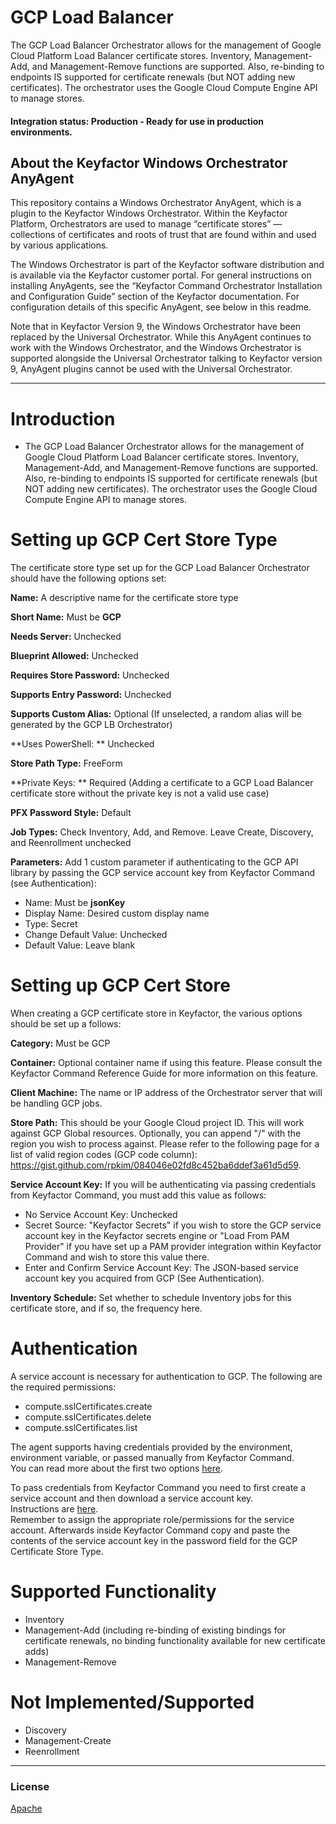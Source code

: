 # GCP Load Balancer

The GCP Load Balancer Orchestrator allows for the management of Google Cloud Platform Load Balancer certificate stores.  Inventory, Management-Add, and Management-Remove functions are supported.  Also, re-binding to endpoints IS supported for certificate renewals (but NOT adding new certificates).  The orchestrator uses the Google Cloud Compute Engine API to manage stores.

#### Integration status: Production - Ready for use in production environments.

## About the Keyfactor Windows Orchestrator AnyAgent

This repository contains a Windows Orchestrator AnyAgent, which is a plugin to the Keyfactor Windows Orchestrator. Within the Keyfactor Platform, Orchestrators are used to manage “certificate stores” &mdash; collections of certificates and roots of trust that are found within and used by various applications.

The Windows Orchestrator is part of the Keyfactor software distribution and is available via the Keyfactor customer portal. For general instructions on installing AnyAgents, see the “Keyfactor Command Orchestrator Installation and Configuration Guide” section of the Keyfactor documentation. For configuration details of this specific AnyAgent, see below in this readme.

Note that in Keyfactor Version 9, the Windows Orchestrator have been replaced by the Universal Orchestrator. While this AnyAgent continues to work with the Windows Orchestrator, and the Windows Orchestrator is supported alongside the Universal Orchestrator talking to Keyfactor version 9, AnyAgent plugins cannot be used with the Universal Orchestrator.

---

# Introduction 
- The GCP Load Balancer Orchestrator allows for the management of Google Cloud Platform Load Balancer certificate stores.  Inventory, Management-Add, and Management-Remove functions are supported.  Also, re-binding to endpoints IS supported for certificate renewals (but NOT adding new certificates).  The orchestrator uses the Google Cloud Compute Engine API to manage stores.

# Setting up GCP Cert Store Type
The certificate store type set up for the GCP Load Balancer Orchestrator should have the following options set:

**Name:** A descriptive name for the certificate store type

**Short Name:** Must be **GCP**

**Needs Server:** Unchecked

**Blueprint Allowed:** Unchecked

**Requires Store Password:** Unchecked

**Supports Entry Password:** Unchecked

**Supports Custom Alias:** Optional (If unselected, a random alias will be generated by the GCP LB Orchestrator)

**Uses PowerShell: ** Unchecked

**Store Path Type:** FreeForm

**Private Keys: ** Required (Adding a certificate to a GCP Load Balancer certificate store without the private key is not a valid use case)

**PFX Password Style:** Default

**Job Types:** Check Inventory, Add, and Remove.  Leave Create, Discovery, and Reenrollment unchecked

**Parameters:** Add 1 custom parameter if authenticating to the GCP API library by passing the GCP service account key from Keyfactor Command (see Authentication):

- Name: Must be **jsonKey**
- Display Name: Desired custom display name
- Type: Secret
- Change Default Value: Unchecked
- Default Value: Leave blank



# Setting up GCP Cert Store
When creating a GCP certificate store in Keyfactor, the various options should be set up a follows:

**Category:** Must be GCP

**Container:** Optional container name if using this feature.  Please consult the Keyfactor Command Reference Guide for more information on this feature.

**Client Machine:** The name or IP address of the Orchestrator server that will be handling GCP jobs.

**Store Path:** This should be your Google Cloud project ID.  This will work against GCP Global resources.  Optionally, you can append "/" with the region you wish to process against.  Please refer to the following page for a list of valid region codes (GCP code column): https://gist.github.com/rpkim/084046e02fd8c452ba6ddef3a61d5d59.

**Service Account Key:** If you will be authenticating via passing credentials from Keyfactor Command, you must add this value as follows:
- No Service Account Key: Unchecked
- Secret Source: "Keyfactor Secrets" if you wish to store the GCP service account key in the Keyfactor secrets engine or "Load From PAM Provider" if you have set up a PAM provider integration within Keyfactor Command and wish to store this value there.
- Enter and Confirm Service Account Key: The JSON-based service account key you acquired from GCP (See Authentication).

**Inventory Schedule:** Set whether to schedule Inventory jobs for this certificate store, and if so, the frequency here.


# Authentication
A service account is necessary for authentication to GCP.  The following are the required permissions:
- compute.sslCertificates.create
- compute.sslCertificates.delete
- compute.sslCertificates.list

The agent supports having credentials provided by the environment, environment variable, or passed manually from Keyfactor Command.  
You can read more about the first two options [here](https://cloud.google.com/docs/authentication/production#automatically).

To pass credentials from Keyfactor Command you need to first create a service account and then download a service account key.  
Instructions are [here](https://cloud.google.com/docs/authentication/production#manually).  
Remember to assign the appropriate role/permissions for the service account.
Afterwards inside Keyfactor Command copy and paste the contents of the service account key in the password field for the GCP Certificate Store Type.

# Supported Functionality
- Inventory
- Management-Add (including re-binding of existing bindings for certificate renewals, no binding functionality available for new certificate adds)
- Management-Remove

# Not Implemented/Supported
- Discovery
- Management-Create
- Reenrollment

***

### License
[Apache](https://apache.org/licenses/LICENSE-2.0)

